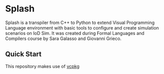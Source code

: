 # Splash

Splash is a transpiler from C++ to Python to extend Visual Programming Language environment with basic
tools to configure and create simulation scenarios on IoD Sim. It was created during Formal Languages and Compilers
course by Sara Galasso and Giovanni Grieco.

## Quick Start
This repository makes use of [vcpkg](https://github.com/microsoft/vcpkg)
